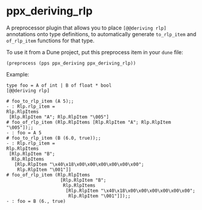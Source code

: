 # ppx_deriving_rlp

A preprocessor plugin that allows you to place `[@@deriving rlp]` annotations onto type definitions, to automatically generate `to_rlp_item` and `of_rlp_item` functions for that type.

To use it from a Dune project, put this preprocess item in your `dune` file:

```
(preprocess (pps ppx_deriving ppx_deriving_rlp))
```

Example:

```
type foo = A of int | B of float * bool
[@@deriving rlp]
```

```
# foo_to_rlp_item (A 5);;
- : Rlp.rlp_item =
Rlp.RlpItems
 [Rlp.RlpItem "A"; Rlp.RlpItem "\005"]
# foo_of_rlp_item (Rlp.RlpItems [Rlp.RlpItem "A"; Rlp.RlpItem "\005"]);;
- : foo = A 5
# foo_to_rlp_item (B (6.0, true));;
- : Rlp.rlp_item =
Rlp.RlpItems
 [Rlp.RlpItem "B";
  Rlp.RlpItems
   [Rlp.RlpItem "\x40\x18\x00\x00\x00\x00\x00\x00";
    Rlp.RlpItem "\001"]]
# foo_of_rlp_item (Rlp.RlpItems
                    [Rlp.RlpItem "B";
                     Rlp.RlpItems 
                      [Rlp.RlpItem "\x40\x18\x00\x00\x00\x00\x00\x00"; 
                       Rlp.RlpItem "\001"]]);;
- : foo = B (6., true)
```
